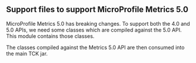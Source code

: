 ## Support files to support MicroProfile Metrics 5.0

MicroProfile Metrics 5.0 has breaking changes. To support both the 4.0 and 5.0 APIs, we need some classes which are compiled against the 5.0 API. This module contains those classes.

The classes compiled against the Metrics 5.0 API are then consumed into the main TCK jar.